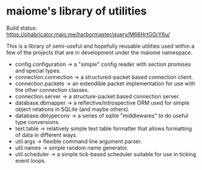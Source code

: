 maiome's library of utilities
=============================

Build status: https://phabricator.maio.me/harbormaster/query/M66HrtGGrY6u/

This is a library of semi-useful and hopefully reusable utilities used within a few
of the projects that are in development under the maiome namespace.

- config.configuration -> a "simple" config reader with section promises and special types.
- connection.connection -> a structured-packet based connection client.
- connection.packets -> an extendible packet implementation for use with the other connection classes.
- connection.server -> a structure-packet based connection server.
- database.dbmapper -> a reflective/introspective ORM used for simple object relations in SQLite (and maybe others).
- database.dbtypeconv -> a series of sqlite "middlewares" to do useful type conversions.
- text.table -> relatively simple text table formatter that allows formatting of data in different ways.
- util.args -> flexible command line argument parser.
- util.names -> simple random name generator.
- util.scheduler -> a simple tick-based scheduler suitable for use in ticking event loops.
